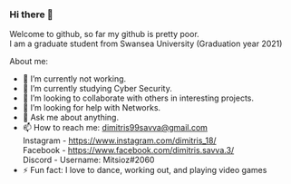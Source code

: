### Hi there 👋
Welcome to github, so far my github is pretty poor. </br>
I am a graduate student from Swansea University (Graduation year 2021)

About me: 

- 🔭 I’m currently not working.
- 🌱 I’m currently studying Cyber Security. 
- 👯 I’m looking to collaborate with others in interesting projects.
- 🤔 I’m looking for help with Networks.
- 💬 Ask me about anything.
- 📫 How to reach me: dimitris99savva@gmail.com </br>
Instagram - https://www.instagram.com/dimitris_18/ </br>
Facebook - https://www.facebook.com/dimitris.savva.3/ </br>
Discord - Username: Mitsioz#2060 </br>
- ⚡ Fun fact: I love to dance, working out, and playing video games
